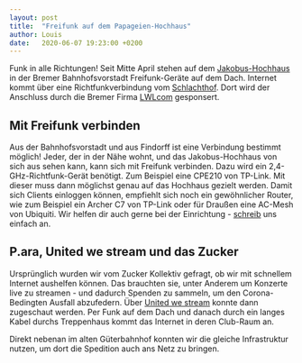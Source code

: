 ```yaml
---
layout: post
title:  "Freifunk auf dem Papageien-Hochhaus"
author: Louis
date:   2020-06-07 19:23:00 +0200
---
```

Funk in alle Richtungen! Seit Mitte April stehen auf dem [Jakobus-Hochhaus](https://map.ffhb.de/#!/de/map/30b5c26e86dc) in der Bremer Bahnhofsvorstadt Freifunk-Geräte auf dem Dach.
Internet kommt über eine Richtfunkverbindung vom [Schlachthof](https://map.ffhb.de/#!/de/map/e8de27590eb2). Dort wird der Anschluss durch die Bremer Firma [LWLcom](https://www.lwlcom.com) gesponsert.

## Mit Freifunk verbinden
Aus der Bahnhofsvorstadt und aus Findorff ist eine Verbindung bestimmt möglich!
Jeder, der in der Nähe wohnt, und das Jakobus-Hochhaus von sich aus sehen kann, kann sich mit Freifunk verbinden.
Dazu wird ein 2,4-GHz-Richtfunk-Gerät benötigt.
Zum Beispiel eine CPE210 von TP-Link.
Mit dieser muss dann möglichst genau auf das Hochhaus gezielt werden.
Damit sich Clients einloggen können, empfiehlt sich noch ein gewöhnlicher Router, wie zum Beispiel ein Archer C7 von TP-Link oder für Draußen eine AC-Mesh von Ubiquiti.
Wir helfen dir auch gerne bei der Einrichtung - [schreib](/kontakt.html) uns einfach an.

## P.ara, United we stream und das Zucker
Ursprünglich wurden wir vom Zucker Kollektiv gefragt, ob wir mit schnellem Internet aushelfen können.
Das brauchten sie, unter Anderem um Konzerte live zu streamen - und dadurch Spenden zu sammeln, um den Corona-Bedingten Ausfall abzufedern. Über [United we stream](https://bremen.unitedwestream.org/) konnte dann zugeschaut werden.
Per Funk auf dem Dach und danach durch ein langes Kabel durchs Treppenhaus kommt das Internet in deren Club-Raum an.

Direkt nebenan im alten Güterbahnhof konnten wir die gleiche Infrastruktur nutzen, um dort die Spedition auch ans Netz zu bringen. 
